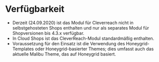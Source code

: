 # Verfügbarkeit 

-   Derzeit \(24.09.2020\) ist das Modul für Cleverreach nicht in selbstgehosteten Shops enthalten und nur als separates Modul für Shopversionen bis 4.3.x verfügbar.
-   In Cloud Shops ist das CleverReach-Modul standardmäßig enthalten.
-   Voraussetzung für den Einsatz ist die Verwendung des Honeygrid-Templates oder Honeygrid-basierter Themes; dies umfasst auch das aktuelle Malibu Theme, das auf Honeygrid basiert.



